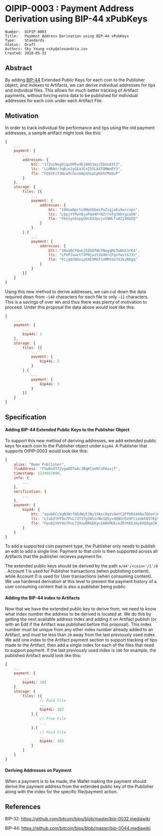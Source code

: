 # OIPIP-0003 : Payment Address Derivation using BIP-44 xPubKeys

```
Number:  OIPIP-0003
Title:   Payment Address Derivation using BIP-44 xPubKeys
Type:    Standards
Status:  Draft
Authors: Sky Young <sky@alexandria.io>
Created: 2018-05-31
```

## Abstract

By adding [BIP-44](https://github.com/bitcoin/bips/blob/master/bip-0044.mediawiki) Extended Public Keys for each coin to the Publisher object, and indexes to Artifacts, we can derive individual addresses for tips and individual files. This allows for much better tracking of Artifact payments, without forcing extra data to be published for individual addresses for each coin under each Artifact File.

## Motivation

In order to track individual file performance and tips using the old payment addresses, a sample artifact might look like this:

```javascript
{
    ...
    payment: {
        ...
        addresses: {
            btc: "172vsNxg8jqu5MTw4bj6N53eyjEbUu83t2",
            ltc: "LLMRAtr3qBje2ySEa3CnZ55LA4TQMWnRY3",
            flo: "FQ5VFz73Ncw9chozAApnhppCpKhhYMX9vP"
        }
    },
    storage: {
        files: [{
            ...
            payment: {
                addresses: {
                    btc: "19HuaNprtc8MpG6bmiPoZigjaEu9xccxps",
                    ltc: "LbpjYYPwYBjoPQ44PrNZr7nTq7HkYgcoXN",
                    flo: "F6esyn5opgUDcEdJpujxS9WLfu8Zj9XUZQ"
                }
            }
        },{
           	...
            payment: {
                addresses: {
                    btc: "1NxaBCFQwejSZbQfWcYNwgqML5wWoE3rK4",
                    ltc: "LPVPJuwctf3PNjpzt2G48rCFqvYwstXJ3z",
                    flo: "FCjgQ2N5oiptKEXMGT1xMMteG7X2kyRDgq"
                }
            }
        }]
    }
}
```

Using this new method to derive addresses, we can cut down the data required down from `~140` characters for each file to only `~12` characters. This is a savings of over `90%` and thus there was plenty of motivation to proceed. Under this proposal the data above would look like this:

```javascript
{
    ...
    payment: {
        ...
        bip44i: 1
    },
    storage: {
        files: [{
            ...
            payment: {
                bip44i: 2
            }
        },{
           	...
            payment: {
                bip44i: 3
            }
        }]
    }
}
```



## Specification

#### Adding BIP-44 Extended Public Keys to the Publisher Object

To support this new method of deriving addresses, we add extended public keys for each coin to the Publisher object under `bip44`. A Publisher that supports OIPIP-0003 would look like this:

```javascript
{
    alias: "Demo Publisher",
    floAddress: "FSwBnXTf2ygwDDTwArJBqKCoeRCuPAaxjf",
    timestamp: 1234567890,
    info: {
        ...
    },
    verification: {
        ...    
    },
    payment: {
        bip44: {
            btc: "xpub6CcVgN3WrfQEdWyFJNy1VAsc9qVsGmYC2PfbRS4KNo7DGoYj6stQpriKyN5spPbDUYUnAdyTk4SdiCJn7ZB8UZ7UcRPtmRU3Q9cndmBhRjT",
            ltc: "Ltub2YHY9o7PuL73T1Yg3WsVrNe1QSyvdQBUrQv9FCsxUmhQV7EpVyzHw19FhhC4y26xgm1SB6NUhmvn6ixpzyLqWuMHnXQq3zGFitFoAZfTn7z",
            flo: "Fpub2YHY9o7PuL73XswDRGEKyn1A8kMUkieZDrKEEzHy8XQXqoZAjAynG2FJCVuW49EyhRjrNk7HNo2UebYWY2mtdakU5H6qmdunFaJKJwQr2Bv"
        }
    }
}
```

To add a supported coin payment type, the Publisher only needs to publish an edit to add a single line. Payment to that coin is then supported across all Artifacts that the publisher recieves payment for.

The extended public keys should be derived by the path `m/44'/<coin>'/1'/0` . Account 1 is used for Publisher transactions (when publishing content), while Account 0 is used for User transactions (when consuming content). We use hardened derivation at this level to prevent the payment history of a user consuming content that is also a publisher being public.

#### Adding the BIP-44 index to Artifacts

Now that we have the extended public key to derive from, we need to know what index number the address to be derived is located at. We do this by getting the next available address index and adding it on Artifact publish (or with an Edit if the Artifact was published before this proposal). This index number must be unique from any other index number already added to an Artifact, and must be less than `20` away from the last previously used index. We add one index to the Artifact payment section to support tracking of tips made to the Artifact, then add a single index for each of the files that need to support payment. If the last previously used index is `100` for example, the published Artifact would look like this:

```javascript
{
    ...
    payment: {
        ...
        bip44i: 101
    },
    storage: {
        files: [{
            	// Paid File
            	...
            	bip44i: 102
        	},{
                // Free File
           		...
        	},{
                // Paid File
           		...
            	bip44i: 103
        	}
        ]
    }
}
```

#### Deriving Addresses on Payment

When a payment is to be made, the Wallet making the payment should derive the payment address from the extended public key of the Publisher along with the index for the specific file/payment action.

## References

BIP-32: https://github.com/bitcoin/bips/blob/master/bip-0032.mediawiki

BIP-44: https://github.com/bitcoin/bips/blob/master/bip-0044.mediawiki
